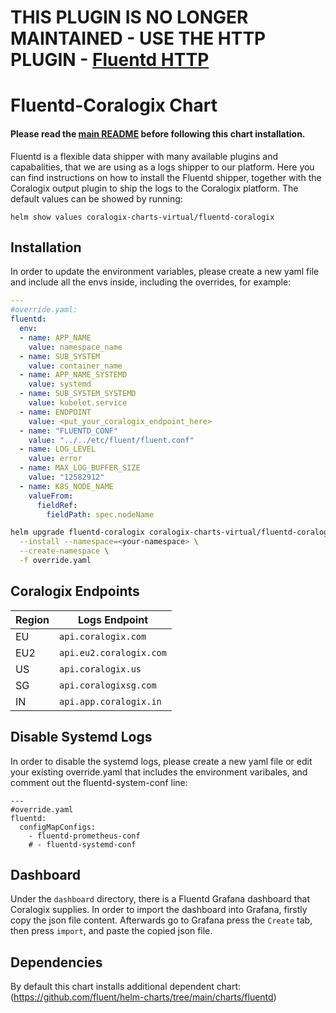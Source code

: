 # THIS PLUGIN IS NO LONGER MAINTAINED - USE THE HTTP PLUGIN - [Fluentd HTTP](https://github.com/coralogix/telemetry-shippers/blob/master/logs/fluentd/http/README.md)
# Fluentd-Coralogix Chart
#### Please read the [main README](https://github.com/coralogix/telemetry-shippers/blob/master/README.md) before following this chart installation.

Fluentd is a flexible data shipper with many available plugins and capabalities, that we are using as a logs shipper to our platform.
Here you can find instructions on how to install the Fluentd shipper, together with the Coralogix output plugin to ship the logs to the Coralogix platform.
The default values can be showed by running:
```
helm show values coralogix-charts-virtual/fluentd-coralogix 
```

## Installation 
In order to update the environment variables, please create a new yaml file and include all the envs inside, including the overrides, for example:
```yaml
---
#override.yaml:
fluentd:
  env:
  - name: APP_NAME
    value: namespace_name
  - name: SUB_SYSTEM
    value: container_name
  - name: APP_NAME_SYSTEMD
    value: systemd
  - name: SUB_SYSTEM_SYSTEMD
    value: kubelet.service
  - name: ENDPOINT
    value: <put_your_coralogix_endpoint_here>
  - name: "FLUENTD_CONF"
    value: "../../etc/fluent/fluent.conf"
  - name: LOG_LEVEL
    value: error
  - name: MAX_LOG_BUFFER_SIZE
    value: "12582912"
  - name: K8S_NODE_NAME
    valueFrom:
      fieldRef:
        fieldPath: spec.nodeName
```

```bash
helm upgrade fluentd-coralogix coralogix-charts-virtual/fluentd-coralogix \
  --install --namespace=<your-namespace> \
  --create-namespace \
  -f override.yaml
```

## Coralogix Endpoints

| Region  | Logs Endpoint
|---------|------------------------------------------|
| EU      | `api.coralogix.com`                      |
| EU2     | `api.eu2.coralogix.com`                  |
| US      | `api.coralogix.us`                       |
| SG      | `api.coralogixsg.com`                    |
| IN      | `api.app.coralogix.in`                   |

## Disable Systemd Logs
In order to disable the systemd logs, please create a new yaml file or edit your existing override.yaml that includes the environment varibales, and comment out the fluentd-system-conf line:
```
---
#override.yaml
fluentd:
  configMapConfigs:
    - fluentd-prometheus-conf
    # - fluentd-systemd-conf
```

## Dashboard
Under the `dashboard` directory, there is a Fluentd Grafana dashboard that Coralogix supplies.
In order to import the dashboard into Grafana, firstly copy the json file content.
Afterwards go to Grafana press the `Create` tab, then press `import`, and paste the copied json file.

## Dependencies
By default this chart installs additional dependent chart:
(https://github.com/fluent/helm-charts/tree/main/charts/fluentd)